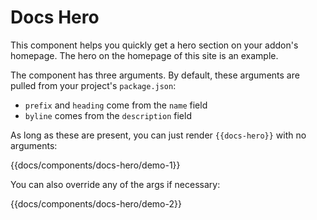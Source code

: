 # Docs Hero

This component helps you quickly get a hero section on your addon's homepage. The hero on the homepage of this site is an example.

The component has three arguments. By default, these arguments are pulled from your project's `package.json`:

  - `prefix` and `heading` come from the `name` field
  - `byline` comes from the `description` field

As long as these are present, you can just render `{{docs-hero}}` with no arguments:

{{docs/components/docs-hero/demo-1}}

You can also override any of the args if necessary:

{{docs/components/docs-hero/demo-2}}
